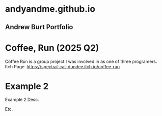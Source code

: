 # andyandme.github.io
## Andrew Burt Portfolio

# Coffee, Run (2025 Q2)
Coffee Run is a group project I was involved in as one of three programers.
Itch Page: https://spectral-cat-dundee.itch.io/coffee-run


# Example 2
Example 2 Desc.

Etc.
